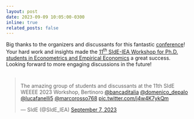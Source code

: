 ```yaml
---
layout: post
date: 2023-09-09 10:05:00-0300
inline: true
related_posts: false
---
```


Big thanks to the organizers and discussants for this fantastic [conference](https://www.side-iea.it/sites/side-iea.it/files/weee_2023_program.pdf)! Your hard work and insights made the [11<sup>th</sup> SIdE-IEA Workshop for Ph.D. students in
Econometrics and Empirical Economics](https://www.side-iea.it/events/courses/11th-side-workshop-phd-students-econometrics-and-empirical-economics-weee-2023) a great success. Looking forward to more engaging discussions in the future!

<div class="mt-2" style="display: flex; justify-content: center;">
  <blockquote class="twitter-tweet">
    <p lang="en" dir="ltr">
      The amazing group of students and discussants at the 11th SIdE WEEEE 2023 Workshop, Bertinoro
      <a href="https://twitter.com/bancaditalia?ref_src=twsrc%5Etfw">@bancaditalia</a>
      <a href="https://twitter.com/domenico_depalo?ref_src=twsrc%5Etfw">@domenico_depalo</a>
      <a href="https://twitter.com/lucafanelli5?ref_src=twsrc%5Etfw">@lucafanelli5</a>
      <a href="https://twitter.com/marcorosso768?ref_src=twsrc%5Etfw">@marcorosso768</a>
      <a href="https://t.co/j4w4K7ykQm">pic.twitter.com/j4w4K7ykQm</a>
    </p>&mdash; SIdE (@SIdE_IEA)
    <a href="https://twitter.com/SIdE_IEA/status/1699898225216418170?ref_src=twsrc%5Etfw">September 7, 2023</a>
  </blockquote>
  <script async src="https://platform.twitter.com/widgets.js" charset="utf-8"></script>
</div>
